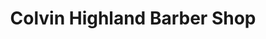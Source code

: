 ---
title: "Colvin Highland Barber Shop"
url: /buffalo/colvin-highland-barber-shop/
shop: Friseur
---
